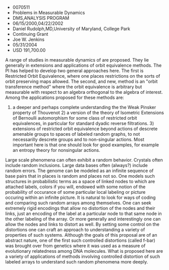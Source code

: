 
* 0070511
* Problems in Measurable Dynamics
* DMS,ANALYSIS PROGRAM
* 06/15/2000,04/22/2002
* Daniel Rudolph,MD,University of Maryland, College Park
* Continuing Grant
* Joe W. Jenkins
* 05/31/2004
* USD 191,700.00

A range of studies in measurable dynamics of are proposed. They lie generally in
extensions and applications of orbit equivalence methods. The PI has helped to
develop two general approaches here. The first is Restricted Orbit Equivalence,
where one places restrictions on the sorts of orbit preserving maps allowed. The
second, and new, method is an "orbit transference method" where the orbit
equivalence is arbitrary but measurable with respect to an algebra orthogonal to
the algebra of interest. Among the applications proposed for these methods are:
1) a deeper and perhaps complete understanding the the Weak Pinsker property of
Thouvenot 2) a version of the theory of Isometric Extensions of Bernoulli
automorphism for some class of restricted orbit equivalences, in particular for
standard dyadic reverse filtrations. 3) extensions of restricted orbit
equivalence beyond actions of descrete amenable groups to spaces of labeled
random graphs, to not necessarilly descrete groups and to non-singular actions.
Most important here is that one should look for good examples, for example an
entropy theory for nonsingular actions.

Large scale phenomena can often exhibit a random behavior. Crystals often
include random inclusions. Large data bases often (always?) include random
errors. The genome can be modeled as an infinite sequence of base pairs that in
places is random and places not so. One models such structures in probabilistic
terms as a space of linked nodes to which are attached labels, colors if you
will, endowed with some notion of the probability of occurance of some
particular local labeling or picture occuring within an infinite picture. It is
natural to look for ways of coding and comparing such random arrays among
themselves. One can seek extremely rigid encodings that allow no distortion of
the nodes and their links, just an encoding of the label at a particular node to
that same node in the other labeling of the array. Or more generally and
interestingly one can allow the nodes and links to distort as well. By setting
some control on the distortions one can craft an approach to understanding a
variety of properties of such systems. Although the goals of this proposal are
of an abstract nature, one of the first such controlled distortions (called
f-bar) was brought over from genetics where it was used as a measure of
evolutionary relatedness among DNA molecules. What is proposed here are a
variety of applications of methods involving controlled distortion of such
labeled arrays to understand such random phenomena more deeply.



